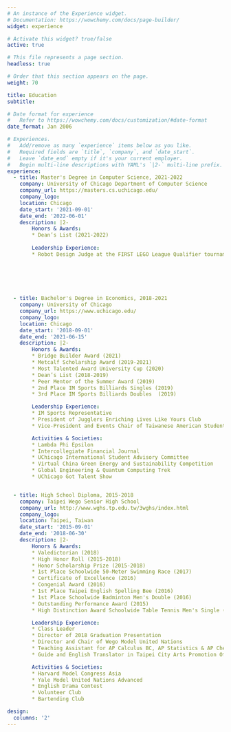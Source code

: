 ```yaml
---
# An instance of the Experience widget.
# Documentation: https://wowchemy.com/docs/page-builder/
widget: experience

# Activate this widget? true/false
active: true

# This file represents a page section.
headless: true

# Order that this section appears on the page.
weight: 70

title: Education
subtitle:

# Date format for experience
#   Refer to https://wowchemy.com/docs/customization/#date-format
date_format: Jan 2006

# Experiences.
#   Add/remove as many `experience` items below as you like.
#   Required fields are `title`, `company`, and `date_start`.
#   Leave `date_end` empty if it's your current employer.
#   Begin multi-line descriptions with YAML's `|2-` multi-line prefix.
experience:
  - title: Master's Degree in Computer Science, 2021-2022
    company: University of Chicago Department of Computer Science
    company_url: https://masters.cs.uchicago.edu/
    company_logo: 
    location: Chicago
    date_start: '2021-09-01'
    date_end: '2022-06-01'
    description: |2-
        Honors & Awards:
        * Dean’s List (2021-2022)
        
        Leadership Experience:
        * Robot Design Judge at the FIRST LEGO League Qualifier tournament (2021)


  
        
  
        
  - title: Bachelor's Degree in Economics, 2018-2021
    company: University of Chicago
    company_url: https://www.uchicago.edu/
    company_logo: 
    location: Chicago
    date_start: '2018-09-01'
    date_end: '2021-06-15'
    description: |2-
        Honors & Awards:
        * Bridge Builder Award (2021)
        * Metcalf Scholarship Award (2019-2021)
        * Most Talented Award University Cup (2020)
        * Dean’s List (2018-2019)
        * Peer Mentor of the Summer Award (2019)
        * 2nd Place IM Sports Billiards Singles (2019)
        * 3rd Place IM Sports Billiards Doubles  (2019)

        Leadership Experience:
        * IM Sports Representative
        * President of Jugglers Enriching Lives Like Yours Club
        * Vice-President and Events Chair of Taiwanese American Student Association

        Activities & Societies:
        * Lambda Phi Epsilon
        * Intercollegiate Financial Journal
        * UChicago International Student Advisory Committee
        * Virtual China Green Energy and Sustainability Competition
        * Global Engineering & Quantum Computing Trek
        * UChicago Got Talent Show


  - title: High School Diploma, 2015-2018
    company: Taipei Wego Senior High School
    company_url: http://www.wghs.tp.edu.tw/3wghs/index.html
    company_logo: 
    location: Taipei, Taiwan
    date_start: '2015-09-01'
    date_end: '2018-06-30'
    description: |2- 
        Honors & Awards:
        * Valedictorian (2018)
        * High Honor Roll (2015-2018)
        * Honor Scholarship Prize (2015-2018)
        * 1st Place Schoolwide 50-Meter Swimming Race (2017)
        * Certificate of Excellence (2016)
        * Congenial Award (2016)
        * 1st Place Taipei English Spelling Bee (2016)
        * 1st Place Schoolwide Badminton Men's Double (2016)
        * Outstanding Performance Award (2015)
        * High Distinction Award Schoolwide Table Tennis Men's Single (2015)

        Leadership Experience:
        * Class Leader
        * Director of 2018 Graduation Presentation
        * Director and Chair of Wego Model United Nations
        * Teaching Assistant for AP Calculus BC, AP Statistics & AP Chemistry
        * Guide and English Translator in Taipei City Arts Promotion Office

        Activities & Societies:
        * Harvard Model Congress Asia
        * Yale Model United Nations Advanced
        * English Drama Contest
        * Volunteer Club
        * Bartending Club

design:
  columns: '2'
---
```

